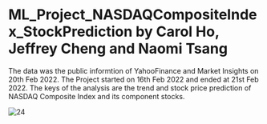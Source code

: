 # ML_Project_NASDAQCompositeIndex_StockPrediction by Carol Ho, Jeffrey Cheng and Naomi Tsang
The data was the public informtion of YahooFinance and Market Insights on 20th Feb 2022.
The Project started on 16th Feb 2022 and ended at 21st Feb 2022.
The keys of the analysis are the trend and stock price prediction of NASDAQ Composite Index and its component stocks.


![24](https://user-images.githubusercontent.com/97008731/226817377-9f7c3db7-0e5e-4bb3-b421-7ea24b67a7c9.png)

